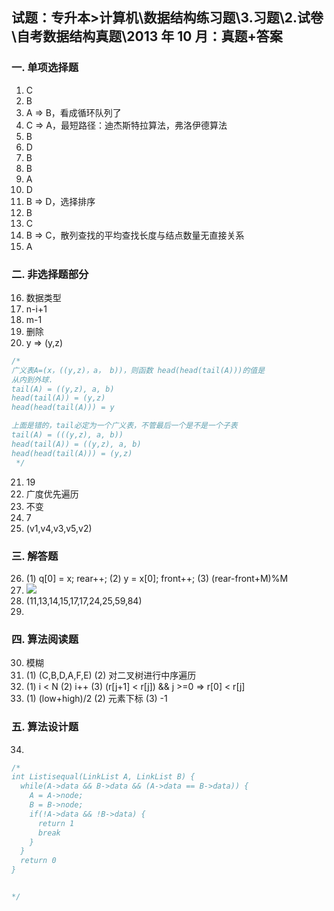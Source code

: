 ## 试题：专升本>计算机\数据结构练习题\3.习题\2.试卷\自考数据结构真题\2013 年 10 月：真题+答案

### 一. 单项选择题

1. C
2. B
3. A => B，看成循环队列了
4. C => A，最短路径：迪杰斯特拉算法，弗洛伊德算法
5. B
6. D
7. B
8. B
9. A
10. D
11. B => D，选择排序
12. B
13. C
14. B => C，散列查找的平均查找长度与结点数量无直接关系
15. A

### 二. 非选择题部分

16. 数据类型
17. n-i+1
18. m-1
19. 删除
20. y => (y,z)

```c
/*
广义表A=(x，((y,z)，a， b))，则函数 head(head(tail(A)))的值是
从内到外球.
tail(A) = ((y,z), a, b)
head(tail(A)) = (y,z)
head(head(tail(A))) = y

上面是错的，tail必定为一个广义表，不管最后一个是不是一个子表
tail(A) = (((y,z), a, b))
head(tail(A)) = ((y,z), a, b)
head(head(tail(A))) = (y,z)
 */
```

21. 19
22. 广度优先遍历
23. 不变
24. 7
25. (v1,v4,v3,v5,v2)

### 三. 解答题

26. (1) q[0] = x; rear++; (2) y = x[0]; front++; (3) (rear-front+M)%M
27. ![](https://blog-1300014307.cos.ap-guangzhou.myqcloud.com/202311091609560.png)
28. (11,13,14,15,17,17,24,25,59,84)
29.

### 四. 算法阅读题

30. 模糊
31. (1) (C,B,D,A,F,E) (2) 对二叉树进行中序遍历
32. (1) i < N (2) i++ (3) (r[j+1] < r[j]) && j >=0 => r[0] < r[j]
33. (1) (low+high)/2 (2) 元素下标 (3) -1

### 五. 算法设计题

34.

```c
/*
int Listisequal(LinkList A, LinkList B) {
  while(A->data && B->data && (A->data == B->data)) {
    A = A->node;
    B = B->node;
    if(!A->data && !B->data) {
      return 1
      break
    }
  }
  return 0
}


*/
```
